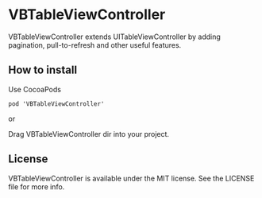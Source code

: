 VBTableViewController
===========

VBTableViewController extends UITableViewController by adding pagination, pull-to-refresh and other useful features.

## How to install
Use CocoaPods

    pod 'VBTableViewController'

or

Drag VBTableViewController dir into your project.

## License
VBTableViewController is available under the MIT license. See the LICENSE file for more info.
